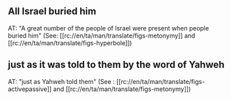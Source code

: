 ## All Israel buried him ##

AT: "A great number of the people of Israel were present when people buried him" (See: [[rc://en/ta/man/translate/figs-metonymy]] and [[rc://en/ta/man/translate/figs-hyperbole]])

## just as it was told to them by the word of Yahweh ##

AT: "just as Yahweh told them" (See : [[rc://en/ta/man/translate/figs-activepassive]] and [[rc://en/ta/man/translate/figs-metonymy]])